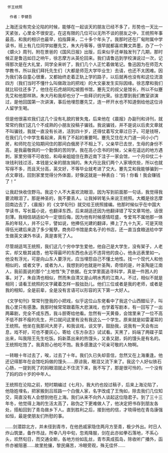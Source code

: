      怀王统照 

      作者：李健吾 

   上海还没有完全沦陷的时候，能够在一起谈天的朋友已经不多了，形势也一天比一天紧张，心里全不很安定。在这有限的几位可以无所不谈的朋友之中，王统照年事最高，和我的相识也最早，掐指算来，二十多个年头了。我那时还在厂甸附属中学读书，班上有几位同学如蹇先艾，朱大丹等等，很早就都喜欢舞文弄墨，办了一个《爝火》周刊，附在景爸的《国风日报》出版，后来似乎还单独发刊了几期，那时候正是鲁迅如日之响午，徐志摩方从英伦回来。我们请鲁迅到学校演说过一次，记得那次是在大礼堂，同学全来听了，我们几个人正忙着做笔记。鲁迅因为在师范大学教书，所以我们拜托先生们（大都是师范大学毕业生）去请，也还不太困难。因为我们各自童心很重，又都始终走着正轨上学的路子，以后就再也没有和这位流浪四方（我们当时不懂什么叫做政治的把戏）的大文豪发生实际因缘。徐志摩和我们就比较往还多了，他住在石虎胡同松坡图书馆，蹇先艾的叔父是馆长，所以不似蹇先艾和他那样熟，朱大丹和我却也分了一些拜识的光荣。徐志摩到我们教室讲演过，是他回国第一次讲演，事后他埋怨蹇先艾，连一杯开水也不知道倒给他这位诗人留学生喝。 

   但是他很喜欢我们这几个没有礼貌的冒失鬼，后来他在《晨报》办副刊和诗刊，就常常约我们这几个不成熟的小朋友投稿子骗钱。我说骗钱，并不是说以后卖文章就不叫骗钱，我就一直没有长进，活到四十岁，还得仗着写文章过日子。可是钱呀，在我们几个中学生看起来，真有了不起的重要呵。蹇先艾住在大门道一间小小门房，和师陀在沦陷期间住的那间白俄房子不相上下，父亲早已去世，生母的身份不高，是我最敬佩的一个勤慎的苦同学。我在高小念书的时候，父亲在遥远的地方遇刺，家里穷得不可收拾，和母亲姐姐住在靠近南下洼子一家会馆，一个月仰仗二十块钱利钱过活，本钱是父亲的朋友捐的。朱大丹比我们两个人家境优些，所以也就写得不多，而且天分高，英文好，不等毕业就考进了交大。蹇先艾和我能够骗到一点文章钱，回到家里觉得分外体面，好像这就是一种表白：“妈！你看！我会赚钱了！” 

   让我赶快收住野马。我这个人不大喜欢流眼泪，因为写到前面那一句话，我觉得我要流眼泪了。那是神圣的，我不要丢人。让我掉转笔头来说王统照。大概是徐志摩回南边去了，《晨报》的《文学旬刊》就交给王统照接编。他那时候似乎在中国大学读书，写长篇小说，也翻译东西，后来胡适还因为他翻译错了写文章骂他，话很刻薄。我相信胡适如今一定很后侮，因为他有时候感情旺盛，专爱骂不属他那一体系的年轻人，并不公平，譬如说，他捧伍光建的翻译，捧上了九十九天，可是天晓得伍光建后来造了多少冤孽。商务印书馆是卖名子的书店，还一直当食粮送给中学生做英文课外书读，真是害死了人。 

   尽管胡适骂王统照，我们这几个穷中学生爱他，他自己是大学生，没有架子，人老实，却又极其诚恳，他写得最坏的东西也永远不违背他的良心，他永远表里如一。他没有浮光，可是向山东人要浮光，应当埋怨自己不懂土地性。找一个现代人和他相似的，或者文字，或者为人，我想到的也就是叶圣陶，奇怪的是，叶圣陶是江南人，我前面说的那个“土地性”失了依据。在文学里面追寻科学，真是一件困人的事。对了，朱自清也相似，然而朱自清又是山明水秀的江南人。不过，相似不就是相同；请看王统照的文字藏着怎样一股拙劲儿。他们三位或者是我的老师，或者是我的相知，全是前辈，全是没有言语可以形容的天下第一大好人。 

   《文学旬刊》常常刊登我的小把戏，似乎这位山东佬看中了我这个山西醋坛子，叫我心里只有感激。我那时候常常跟着陈大悲演戏，也学着写剧本，有一回写了一出两幕剧，完全不成东西，我斗胆寄给他看。忽然有一天黄昏，会馆里来了一位不高不低不胖不瘦的先生，开口就问这里有没有我这么一个学生。原来就是如雷灌耳的王统照。他坐在我那间大房子，和我谈戏，谈文学，鼓励我，说我有一天会有出息，戏不好，可也不要灰心，寄给《东方杂志》试试看。天黑了，妈端了两碟子菜出来，叫我陪王先生吃饭。妈新蒸出来的热馒头，又香又甜，妈的馒头是有名的。王统照吃饱了。我真担心他吃不饱。我多感激这个可亲可敬的人物啊。 

   一转眼十年过去了，唉，过去了十年。我们久已失却音信，忽然又在上海重逢。他还记得那年在会馆吃妈做的馒头……原谅我，眼泪又流下来了。我这个人好似铁石心肠，一提到死了的妈眼泪就止不住流下来，我不写了，那是很可怜的，一个没有了妈的四十岁的中年人。 

   王统照在沦陷之前，短时期编过《七月》，我大约也投过稿子，后来上海沦陷了，他隐姓埋名，把家搬到吕班路一个白俄人家，名字改成了王恂如，除去我们几位知交，简直没有人会想到他在上海。我们从来不向外人谈起这位隐君子。到了三十三年冬，他觉得上海的生活太高了，敌伪之下更难做人了，他决定把书存到朋友各处，搭船回到了青岛做乡下人。直到胜利之后，接到他的信，才晓得他在青岛康强如恒，最是使朋友们所慰的事。 

   ……剑潜踪北方，并未径到青市，在他邑戚家隐住两月方至青，极少外出。时日人炸山筑堡，备作市战，所幸八月中旬，忽焉降服，剑在此亦如拳石落地，不系心头，欢然旬日，而交通全断，各地方纷如乱丝，青市真成孤岛，除收听广播外，函件亦被阻塞……故里抢攘，黎民痛苦，冷眼旁观，殊无佳怀…… 

